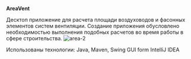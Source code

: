 **AreaVent**

Десктоп приложение для расчета площади воздуховодов и фасонных элементов систем вентиляции. 
Создание приложения обусловлено необходимостью выполнения подобных расчетов во время работы в сфере строительства.
![area-2](https://github.com/user-attachments/assets/86b9afca-4a64-4492-b7af-37bfca34da4f)


Использованы технологии: Java, Maven, Swing GUI form IntelliJ IDEA
